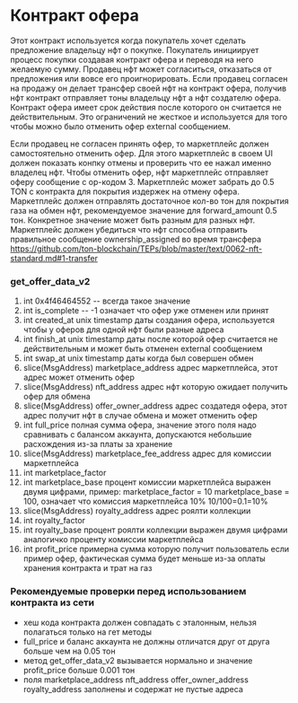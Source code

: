 
# Контракт офера

Этот контракт используется когда покупатель хочет сделать предложение владельцу нфт о покупке.
Покупатель инициирует процесс покупки создавая контракт офера и переводя на него желаемую сумму.
Продавец нфт может согласиться, отказаться от предложения или вовсе его проигнорировать.
Если продавец согласен на продажу он делает трансфер своей нфт на контракт офера, получив нфт контракт отправляет
тоны владельцу нфт а нфт создателю офера.
Контракт офера имеет срок действия после которого он считается не действительным. Это ограничений не жесткое и используется
для того чтобы можно было отменить офер external сообщением.

Если продавец не согласен принять офер, то маркетплейс должен самостоятельно отменить офер. Для этого маркетплейс в своем UI
должен показать конпку отмены и проверить что ее нажал именно владелец нфт. Чтобы отменить офер, нфт маркетплейс отправляет оферу
сообщение с op-кодом 3. Маркетплейс может забрать до 0.5 TON с контракта для покрытия издержек на отмену офера.
Маркетплейс должен отправлять достаточное кол-во тон для покрытия газа на обмен нфт, рекомендуемое значение для forward_amount 0.5 тон.
Конкретное значение может быть разным для разных нфт. Маркетплейс должен убедиться что нфт способна отправить правильное сообщение
ownership_assigned во время трансфера https://github.com/ton-blockchain/TEPs/blob/master/text/0062-nft-standard.md#1-transfer


### get_offer_data_v2

1. int 0x4f46464552 -- всегда такое значение
2. int is_complete -- -1 означает что офер уже отменен или принят
3. int created_at unix timestamp даты создания офера, используется чтобы у оферов для одной нфт были разные адреса
4. int finish_at unix timestamp даты после которой офер считается не действительным и может быть отменен external сообщением
5. int swap_at unix timestamp даты когда был совершен обмен
6. slice(MsgAddress) marketplace_address адрес маркетплейса, этот адрес может отменить офер
7. slice(MsgAddress) nft_address адрес нфт которую ожидает получить офер для обмена
8. slice(MsgAddress) offer_owner_address адрес создатедя офера, этот адрес получит нфт в случае обмена и может отменить офер
9. int full_price полная сумма офера, значение этого поля надо сравнивать с балансом аккаунта, допускаются небольшие расхождения из-за платы за хранение
10. slice(MsgAddress) marketplace_fee_address адрес для комиссии маркетплейса
11. int marketplace_factor 
12. int marketplace_base процент комиссии маркетплейса выражен двумя цифрами, пример: marketplace_factor = 10 marketplace_base = 100, означает что комиссия маркетплейса 10% 10/100=0.1=10%
13. slice(MsgAddress) royalty_address адрес роялти коллекции
14. int royalty_factor 
15. int royalty_base процент роялти коллекции выражен двумя цифрами аналогичко проценту комиссии маркетплейса
16. int profit_price примерна сумма которую получит пользователь если пример офер, фактическая сумма будет меньше из-за оплаты хранения контракта и трат на газ 

### Рекомендуемые проверки перед использованием контракта из сети

- хеш кода контракта должен совпадать с эталонным, нельзя полагаться только на гет методы
- full_price и баланс аккаунта не должны отличатся друг от друга больше чем на 0.05 тон
- метод get_offer_data_v2 вызывается нормально и значение profit_price больше 0.001 тон
- поля marketplace_address nft_address offer_owner_address royalty_address заполнены и содержат не пустые адреса
